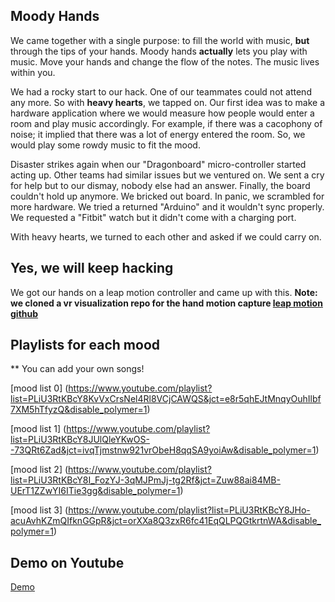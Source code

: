 ## Moody Hands

We came together with a single purpose: to fill the world with music, **but** through the tips of your hands. Moody hands **actually** lets you play with music. Move your hands and change the flow of the notes. The music lives within you.

We had a rocky start to our hack. One of our teammates could not attend any more. So with **heavy hearts**, we tapped on. Our first idea was to make a hardware application where we would measure how people would enter a room and play music accordingly. For example, if there was a cacophony of noise; it implied that there was a lot of energy entered the room. So, we would play some rowdy music to fit the mood. 

Disaster strikes again when our "Dragonboard" micro-controller started acting up. Other teams had similar issues but we ventured on. We sent a cry for help but to our dismay, nobody else had an answer. Finally, the board couldn't hold up anymore. We bricked out board. In panic, we scrambled for more hardware. We tried a returned "Arduino" and it wouldn't sync properly. We requested a "Fitbit" watch but it didn't come with a charging port. 

With heavy hearts, we turned to each other and asked if we could carry on. 

## Yes, we will keep hacking

We got our hands on a leap motion controller and came up with this. **Note: we cloned a vr visualization repo for the hand motion capture [leap motion github](https://github.com/leapmotion/UnityModules)**

## Playlists for each mood
** You can add your own songs!

[mood list 0] (https://www.youtube.com/playlist?list=PLiU3RtKBcY8KvVxCrsNel4Rl8VCjCAWQS&jct=e8r5qhEJtMnqyOuhIlbf7XM5hTfyzQ&disable_polymer=1)

[mood list 1] (https://www.youtube.com/playlist?list=PLiU3RtKBcY8JUlQleYKwOS--73QRt6Zad&jct=ivqTjmstnw921vrObeH8qqSA9yoiAw&disable_polymer=1)

[mood list 2] (https://www.youtube.com/playlist?list=PLiU3RtKBcY8I_FozYJ-3qMJPmJj-tg2Rf&jct=Zuw88ai84MB-UErT1ZZwYI6ITie3gg&disable_polymer=1)

[mood list 3] (https://www.youtube.com/playlist?list=PLiU3RtKBcY8JHo-acuAvhKZmQIfknGGpR&jct=orXXa8Q3zxR6fc41EqQLPQGtkrtnWA&disable_polymer=1)

## Demo on Youtube

[Demo]( https://www.youtube.com/watch?v=xPD05CrrQJg)
